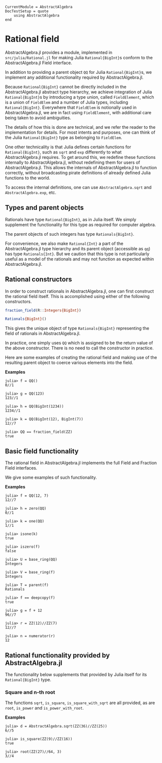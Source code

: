 ```@meta
CurrentModule = AbstractAlgebra
DocTestSetup = quote
    using AbstractAlgebra
end
```

# Rational field

AbstractAlgebra.jl provides a module, implemented in `src/julia/Rational.jl` for
making Julia `Rational{BigInt}`s conform to the AbstractAlgebra.jl Field interface.

In addition to providing a parent object `QQ` for Julia `Rational{BigInt}`s, we
implement any additional functionality required by AbstractAlgebra.jl.

Because `Rational{BigInt}` cannot be directly included in the AbstractAlgebra.jl
abstract type hierarchy, we achieve integration of Julia `Rational{BigInt}`s by
introducing a type union, called `FieldElement`, which is a union of
`FieldElem` and a number of Julia types, including `Rational{BigInt}`.
Everywhere that `FieldElem` is notionally used in AbstractAlgebra.jl, we are in fact
using `FieldElement`, with additional care being taken to avoid ambiguities.

The details of how this is done are technical, and we refer the reader to the
implementation for details. For most intents and purposes, one can think of the Julia
`Rational{BigInt}` type as belonging to `FieldElem`.

One other technicality is that Julia defines certain functions for `Rational{BigInt}`,
such as `sqrt` and `exp` differently to what AbstractAlgebra.jl requires. To get around
this, we redefine these functions internally to AbstractAlgebra.jl, without redefining
them for users of AbstractAlgebra.jl. This allows the internals of AbstractAlgebra.jl
to function correctly, without broadcasting pirate definitions of already defined Julia
functions to the world.

To access the internal definitions, one can use `AbstractAlgebra.sqrt` and
`AbstractAlgebra.exp`, etc.

## Types and parent objects

Rationals have type `Rational{BigInt}`, as in Julia itself. We simply supplement the
functionality for this type as required for computer algebra.

The parent objects of such integers has type `Rationals{BigInt}`.

For convenience, we also make `Rational{Int}` a part of the AbstractAlgebra.jl type
hierarchy and its parent object (accessible as `qq`) has type `Rationals{Int}`. But we
caution that this type is not particularly useful as a model of the rationals and may
not function as expected within AbstractAlgebra.jl.

## Rational constructors

In order to construct rationals in AbstractAlgebra.jl, one can first construct the
rational field itself. This is accomplished using either of the following constructors.

```julia
fraction_field(R::Integers{BigInt})
```

```julia
Rationals{BigInt}()
```

This gives the unique object of type `Rationals{BigInt}` representing the field of
rationals in AbstractAlgebra.jl.

In practice, one simply uses `QQ` which is assigned to be the return value of the
above constructor. There is no need to call the constructor in practice.

Here are some examples of creating the rational field and making use of the
resulting parent object to coerce various elements into the field.

**Examples**

```jldoctest
julia> f = QQ()
0//1

julia> g = QQ(123)
123//1

julia> h = QQ(BigInt(1234))
1234//1

julia> k = QQ(BigInt(12), BigInt(7))
12//7

julia> QQ == fraction_field(ZZ)
true

```

## Basic field functionality

The rational field in AbstractAlgebra.jl implements the full Field and Fraction Field
interfaces.

We give some examples of such functionality.

**Examples**

```jldoctest
julia> f = QQ(12, 7)
12//7

julia> h = zero(QQ)
0//1

julia> k = one(QQ)
1//1

julia> isone(k)
true

julia> iszero(f)
false

julia> U = base_ring(QQ)
Integers

julia> V = base_ring(f)
Integers

julia> T = parent(f)
Rationals

julia> f == deepcopy(f)
true

julia> g = f + 12
96//7

julia> r = ZZ(12)//ZZ(7)
12//7

julia> n = numerator(r)
12

```

## Rational functionality provided by AbstractAlgebra.jl

The functionality below supplements that provided by Julia itself for its
`Rational{BigInt}` type.

### Square and n-th root

The functions `sqrt`, `is_square`, `is_square_with_sqrt` are all provided, as are
`root`, `is_power` and `is_power_with_root`.

**Examples**

```jldoctest
julia> d = AbstractAlgebra.sqrt(ZZ(36)//ZZ(25))
6//5

julia> is_square(ZZ(9)//ZZ(16))
true

julia> root(ZZ(27)//64, 3)
3//4
```


